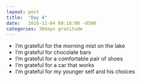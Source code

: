 ```yaml
---
layout: post
title:  "Day 4"
date:   2016-11-04 09:18:00 -0500
categories: 30days gratitude
---
```


* I’m grateful for the morning mist on the lake 
* I’m grateful for chocolate bars
* I’m grateful for a comfortable pair of shoes
* I’m grateful for a car that works
* I’m grateful for my younger self and his choices